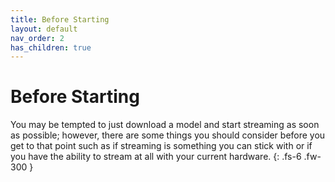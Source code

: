 ```yaml
---
title: Before Starting
layout: default
nav_order: 2
has_children: true
---
```


# Before Starting

You may be tempted to just download a model and start streaming as soon as possible; however, there are some things you should consider before you get to that point such as if streaming is something you can stick with or if you have the ability to stream at all with your current hardware.
{: .fs-6 .fw-300 }
